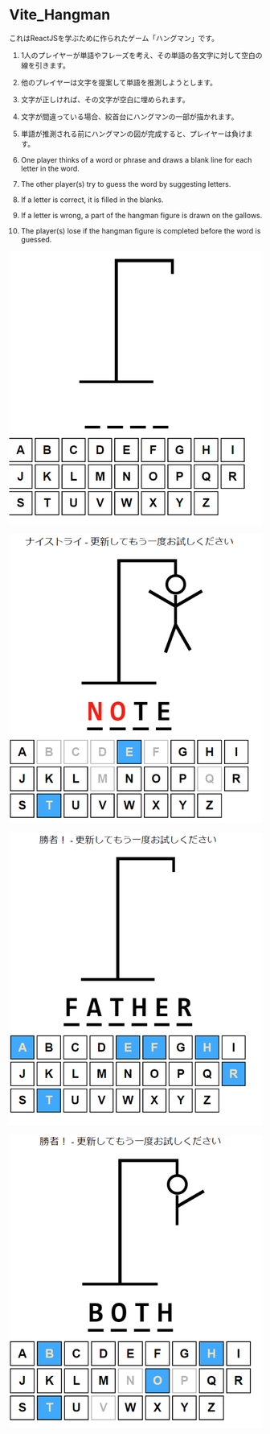 # Vite_Hangman
これはReactJSを学ぶために作られたゲーム「ハングマン」です。

1. 1人のプレイヤーが単語やフレーズを考え、その単語の各文字に対して空白の線を引きます。
2. 他のプレイヤーは文字を提案して単語を推測しようとします。
3. 文字が正しければ、その文字が空白に埋められます。
4. 文字が間違っている場合、絞首台にハングマンの一部が描かれます。
5. 単語が推測される前にハングマンの図が完成すると、プレイヤーは負けます。

1. One player thinks of a word or phrase and draws a blank line for each letter in the word.
2. The other player(s) try to guess the word by suggesting letters.
3. If a letter is correct, it is filled in the blanks.
4. If a letter is wrong, a part of the hangman figure is drawn on the gallows.
5. The player(s) lose if the hangman figure is completed before the word is guessed.

<p align="center">
  <img src="img/hangman1.png" alt="Hangman Image 1">
</p>
<p align="center">
  <img src="img/hangman2.png" alt="Hangman Image 1">
</p>
<p align="center">
  <img src="img/hangman3.png" alt="Hangman Image 1">
</p>
<p align="center">
  <img src="img/hangman4.png" alt="Hangman Image 1">
</p>

